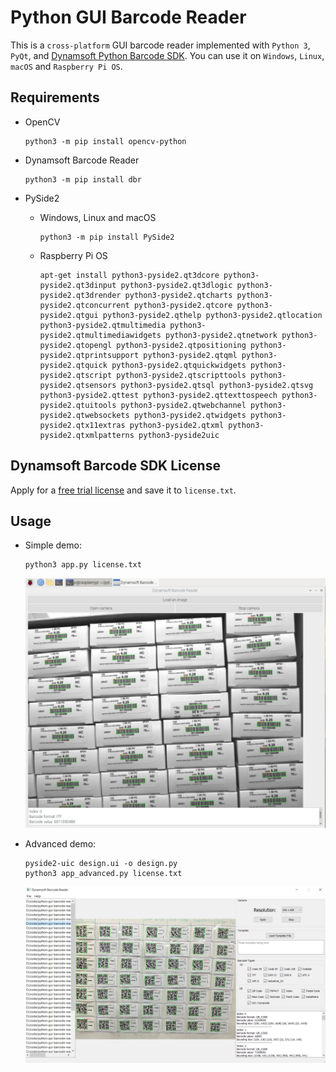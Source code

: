# Python GUI Barcode Reader
This is a `cross-platform` GUI barcode reader implemented with `Python 3`, `PyQt`, and [Dynamsoft Python Barcode SDK](https://www.dynamsoft.com/barcode-reader/programming/python/). You can use it on `Windows`, `Linux`, `macOS` and `Raspberry Pi OS`.

## Requirements
- OpenCV

    ```
    python3 -m pip install opencv-python
    ```
- Dynamsoft Barcode Reader

    ```
    python3 -m pip install dbr
    ```
- PySide2
    - Windows, Linux and macOS

        ```
        python3 -m pip install PySide2
        ```

    - Raspberry Pi OS

        ```
        apt-get install python3-pyside2.qt3dcore python3-pyside2.qt3dinput python3-pyside2.qt3dlogic python3-pyside2.qt3drender python3-pyside2.qtcharts python3-pyside2.qtconcurrent python3-pyside2.qtcore python3-pyside2.qtgui python3-pyside2.qthelp python3-pyside2.qtlocation python3-pyside2.qtmultimedia python3-pyside2.qtmultimediawidgets python3-pyside2.qtnetwork python3-pyside2.qtopengl python3-pyside2.qtpositioning python3-pyside2.qtprintsupport python3-pyside2.qtqml python3-pyside2.qtquick python3-pyside2.qtquickwidgets python3-pyside2.qtscript python3-pyside2.qtscripttools python3-pyside2.qtsensors python3-pyside2.qtsql python3-pyside2.qtsvg python3-pyside2.qttest python3-pyside2.qttexttospeech python3-pyside2.qtuitools python3-pyside2.qtwebchannel python3-pyside2.qtwebsockets python3-pyside2.qtwidgets python3-pyside2.qtx11extras python3-pyside2.qtxml python3-pyside2.qtxmlpatterns python3-pyside2uic
        ```

## Dynamsoft Barcode SDK License
Apply for a [free trial license](https://www.dynamsoft.com/customer/license/trialLicense) and save it to `license.txt`.

## Usage

- Simple demo:

    ```
    python3 app.py license.txt
    ```

    ![Python Barcode Reader](./screenshots/simple-demo.png)

- Advanced demo:

    ```
    pyside2-uic design.ui -o design.py
    python3 app_advanced.py license.txt
    ```

    ![Python Barcode Reader](./screenshots/advanced-demo.png)
